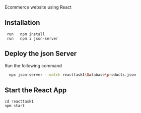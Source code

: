 Ecommerce website using React

## Installation

```
 run   npm install
 run   npm i json-server
```

## Deploy the json Server

Run the following command

```bash
  npx json-server --watch reacttask1\Database\products.json
```

## Start the React App

```
cd reacttask1
npm start
```
